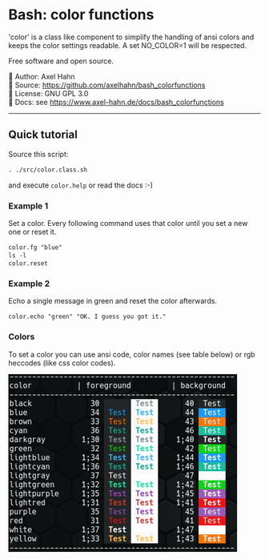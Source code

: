 # Bash: color functions

'color' is a class like component to simplify the handling of ansi colors and keeps the color settings readable. 
A set NO_COLOR=1 will be respected.

Free software and open source.

👤 Author: Axel Hahn \
📄 Source: <https://github.com/axelhahn/bash_colorfunctions> \
📜 License: GNU GPL 3.0 \
📗 Docs: see <https://www.axel-hahn.de/docs/bash_colorfunctions>

---

## Quick tutorial

Source this script:

```txt
. ./src/color.class.sh
```

and execute `color.help` or read the docs :-)

### Example 1

Set a color. Every following command uses that color until you set a new one or reset it.

```shell
color.fg "blue"
ls -l
color.reset
```

### Example 2

Echo a single message in green and reset the color afterwards.

```shell
color.echo "green" "OK. I guess you got it."
```

### Colors

To set a color you can use ansi code, color names (see table below) or rgb heccodes (like css color codes).

![List of color names and its values](docs/images/color_list.png)
